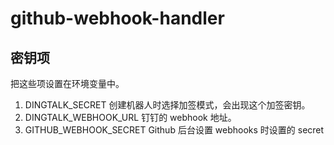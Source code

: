 # github-webhook-handler

## 密钥项

把这些项设置在环境变量中。

1. DINGTALK_SECRET
   创建机器人时选择加签模式，会出现这个加签密钥。
2. DINGTALK_WEBHOOK_URL
   钉钉的 webhook 地址。
3. GITHUB_WEBHOOK_SECRET
   Github 后台设置 webhooks 时设置的 secret
